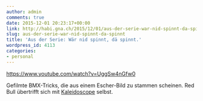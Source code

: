 ```yaml
---
author: admin
comments: true
date: 2015-12-01 20:23:17+00:00
link: http://habi.gna.ch/2015/12/01/aus-der-serie-war-nid-spinnt-da-spinnt/
slug: aus-der-serie-war-nid-spinnt-da-spinnt
title: 'Aus der Serie: Wär nid spinnt, dä spinnt.'
wordpress_id: 4113
categories:
- personal
---
```


https://www.youtube.com/watch?v=UggSw4nGfw0

Gefilmte BMX-Tricks, die aus einem Escher-Bild zu stammen scheinen.
Red Bull übertrifft sich mit [Kaleidoscope](http://kaleidoscope.redbull.com) selbst.
